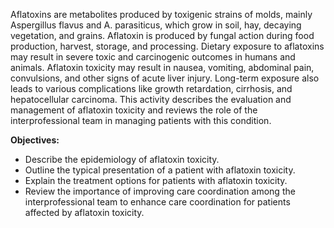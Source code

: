 Aflatoxins are metabolites produced by toxigenic strains of molds, mainly Aspergillus flavus and A. parasiticus, which grow in soil, hay, decaying vegetation, and grains. Aflatoxin is produced by fungal action during food production, harvest, storage, and processing. Dietary exposure to aflatoxins may result in severe toxic and carcinogenic outcomes in humans and animals. Aflatoxin toxicity may result in nausea, vomiting, abdominal pain, convulsions, and other signs of acute liver injury. Long-term exposure also leads to various complications like growth retardation, cirrhosis, and hepatocellular carcinoma. This activity describes the evaluation and management of aflatoxin toxicity and reviews the role of the interprofessional team in managing patients with this condition.

**Objectives:**
- Describe the epidemiology of aflatoxin toxicity.
- Outline the typical presentation of a patient with aflatoxin toxicity.
- Explain the treatment options for patients with aflatoxin toxicity.
- Review the importance of improving care coordination among the interprofessional team to enhance care coordination for patients affected by aflatoxin toxicity.